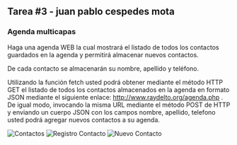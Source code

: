 ## Tarea #3 - juan pablo cespedes mota

### Agenda multicapas 

Haga una agenda WEB la cual mostrará el listado de todos los contactos guardados en la agenda y permitirá almacenar nuevos contactos.

De cada contacto se almacenarán su nombre, apellido y teléfono.

Utilizando la función fetch usted podrá obtener mediante el método HTTP GET el listado de todos los contactos almacenados en la agenda en formato JSON mediante el siguiente enlace: http://www.raydelto.org/agenda.php . De igual modo, invocando la misma URL mediante el método POST de HTTP y enviando un cuerpo JSON con los campos nombre, apellido, telefono usted podrá agregar nuevos contactos a su agenda.

![Contactos](./img/contactos.png)
![Registro Contacto](./img/registrarContacto.png)
![Nuevo Contacto](./img/nuevoContacto.png)